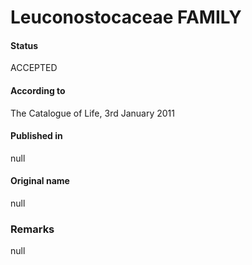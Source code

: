 # Leuconostocaceae FAMILY

#### Status
ACCEPTED

#### According to
The Catalogue of Life, 3rd January 2011

#### Published in
null

#### Original name
null

### Remarks
null